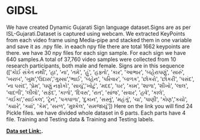 # GIDSL
We have created Dynamic Gujarati Sign language dataset.Signs are as per ISL-Gujarati.Dataset is captured using webcam. We extracted KeyPoints from each video frame using Media-pipe and stacked them in one variable and save it as .npy file. in eaach npy file there are total 1662 keypoints are there. we have 30 npy files for each sign sample. For each sign we have 640 samples.A total of 37,760 video samples were collected from 10 research participants, both male and female. 
Signs are in this sequence 
(['કોઈ સંકેત નથી', 'હા', 'ના', 'તમે', 'હું', 'હફ્તો', 'કાર', 'આભાર', 'બહેરાપણું', 'સારું', 'ખરાબ', 'ખુશ','ઉદાસ','ગુસ્સા','ભાઈ', 'બહેન', 'પરિવાર', 'બાળક', 'છોકરો', 'છોકરી', 'પસંદ', 'ના પસંદ', 'પ્રેમ', 'ઘણું નફોકો', 'સાચું','ખોટું', 'મદદ', 'ઘર', 'કામ', 'શાળા', 'શીખો', 'લાલ', 'વાદળી', 'લીલો', 'સફેદ', 'કાળો', 'દિવસ', 'રાત', 'સાંજ', 'સવાર', 'હવે', 'કાલે', 'ગઈકા','સાઈકલ', 'ટ્રેન', 'પગપાળા', 'દુકાન', 'સસ્તું', 'મહંગું', 'ચા', 'પાણી', 'કોણ','કયો', 'ક્યારે', 'ક્યાં', 'કેમ', 'સરળ', 'મુશ્કેલ', 'સમજાયું'])
Here on the link you will find 24 Pickle files. we have divided whole dataset in 6 parts. Each parts have 4 file. Training and Testing data & Training and Testing labels.
 
**[Data set Link:](https://drive.google.com/drive/folders/1sr2VVlAKLZusOTVkqtTfGCzrTQJ_XFs1?usp=share_link).**
